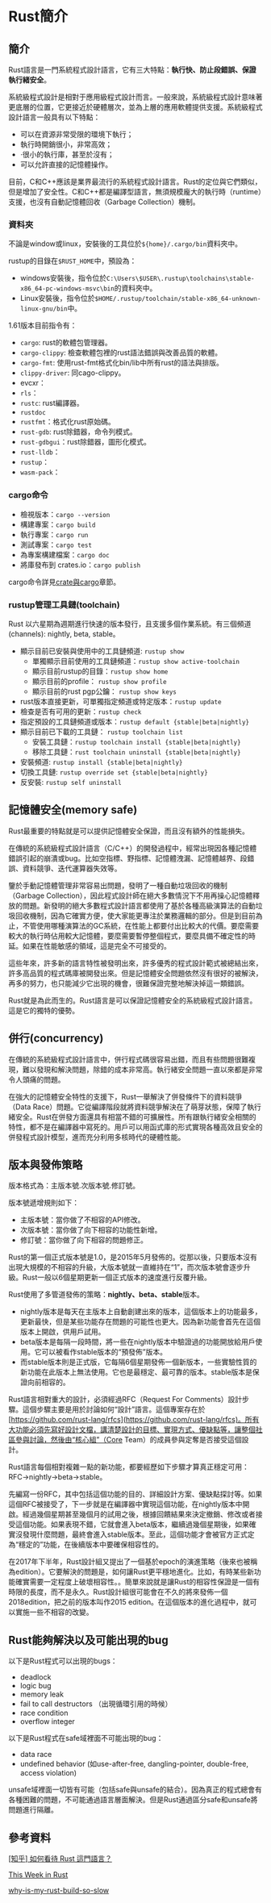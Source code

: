 # Rust簡介

## 簡介

Rust語言是一門系統程式設計語言，它有三大特點：**執行快、防止段錯誤、保證執行緒安全**。&#x20;

系統級程式設計是相對于應用級程式設計而言。一般來說，系統級程式設計意味著更底層的位置，它更接近於硬體層次，並為上層的應用軟體提供支援。系統級程式設計語言一般具有以下特點：&#x20;

* 可以在資源非常受限的環境下執行；&#x20;
* 執行時開銷很小，非常高效；&#x20;
* ·很小的執行庫，甚至於沒有；&#x20;
* 可以允許直接的記憶體操作。

目前，C和C++應該是業界最流行的系統程式設計語言。Rust的定位與它們類似，但是增加了安全性。C和C++都是編譯型語言，無須規模龐大的執行時（runtime）支援，也沒有自動記憶體回收（Garbage Collection）機制。

### 資料夾

不論是window或linux，安裝後的工具位於`${home}/.cargo/bin`資料夾中。

rustup的目錄在`$RUST_HOME`中，預設為：

* windows安裝後，指令位於`C:\Users\$USER\.rustup\toolchains\stable-x86_64-pc-windows-msvc\bin`的資料夾中。
* Linux安裝後，指令位於`$HOME/.rustup/toolchain/stable-x86_64-unknown-linux-gnu/bin`中。

1.61版本目前指令有：

* `cargo`: rust的軟體包管理器。
* `cargo-clippy`: 檢查軟體包裡的rust語法錯誤與改善品質的軟體。
* `cargo-fmt`: 使用rust-fmt格式化bin/lib中所有rust的語法與排版。
* `clippy-driver`: 同cago-clippy。
* evcxr：
* `rls`：
* `rustc`: rust編譯器。
* `rustdoc`
* `rustfmt`：格式化rust原始碼。
* `rust-gdb`: rust除錯器，命令列模式。
* `rust-gdbgui`：rust除錯器，圖形化模式。
* `rust-lldb`：
* `rustup`：
* `wasm-pack`：

### cargo命令

* 檢視版本：`cargo --version`
* 構建專案：`cargo build`
* 執行專案：`cargo run`
* 測試專案：`cargo test`
* 為專案構建檔案：`cargo doc`
* 將庫發布到 crates.io：`cargo publish`

cargo命令詳見[crate與cargo](crate-and-cargo/)章節。

### rustup管理工具鏈(toolchain)

Rust 以六星期為週期進行快速的版本發行，且支援多個作業系統。有三個頻道(channels): nightly, beta, stable。

* 顯示目前已安裝與使用中的工具鏈頻道: `rustup show`
  * 單獨顯示目前使用的工具鏈頻道：`rustup show active-toolchain`
  * 顯示目前rustup的目錄：`rustup show home`
  * 顯示目前的profile： `rustup show profile`
  * 顯示目前的rust pgp公鑰： `rustup show keys`
* rust版本直接更新，可單獨指定頻道或特定版本：`rustup update`
* 檢查是否有可用的更新：`rustup check`
* 指定預設的工具鏈頻道或版本：`rustup default {stable|beta|nightly}`
* 顯示目前已下載的工具鏈： `rustup toolchain list`
  * 安裝工具鏈：`rustup toolchain install {stable|beta|nightly}`
  * 移除工具鏈：`rust toolchain uninstall {stable|beta|nightly}`
* 安裝頻道: `rustup install {stable|beta|nightly}`
* 切換工具鏈: `rustup override set {stable|beta|nightly}`
* 反安裝: `rustup self uninstall`

## 記憶體安全(memory safe)

Rust最重要的特點就是可以提供記憶體安全保證，而且沒有額外的性能損失。

在傳統的系統級程式設計語言（C/C++）的開發過程中，經常出現因各種記憶體錯誤引起的崩潰或bug。比如空指標、野指標、記憶體洩漏、記憶體越界、段錯誤、資料競爭、迭代運算器失效等。

鑒於手動記憶體管理非常容易出問題，發明了一種自動垃圾回收的機制（Garbage Collection），因此程式設計師在絕大多數情況下不用再操心記憶體釋放的問題。新發明的絕大多數程式設計語言都使用了基於各種高級演算法的自動垃圾回收機制，因為它確實方便，使大家能更專注於業務邏輯的部分。但是到目前為止，不管使用哪種演算法的GC系統，在性能上都要付出比較大的代價。要麼需要較大的執行時佔用較大記憶體，要麼需要暫停整個程式，要麼具備不確定性的時延。如果在性能敏感的領域，這是完全不可接受的。

這些年來，許多新的語言特性被發明出來，許多優秀的程式設計範式被總結出來，許多高品質的程式碼庫被開發出來。但是記憶體安全問題依然沒有很好的被解決，再多的努力，也只能減少它出現的機會，很難保證完整地解決掉這一類錯誤。

Rust就是為此而生的。Rust語言是可以保證記憶體安全的系統級程式設計語言。這是它的獨特的優勢。

## 併行(concurrency)

在傳統的系統級程式設計語言中，併行程式碼很容易出錯，而且有些問題很難複現，難以發現和解決問題，除錯的成本非常高。執行緒安全問題一直以來都是非常令人頭痛的問題。

在強大的記憶體安全特性的支援下，Rust一舉解決了併發條件下的資料競爭（Data Race）問題。它從編譯階段就將資料競爭解決在了萌芽狀態，保障了執行緒安全。Rust在併發方面還具有相當不錯的可擴展性。所有跟執行緒安全相關的特性，都不是在編譯器中寫死的。用戶可以用函式庫的形式實現各種高效且安全的併發程式設計模型，進而充分利用多核時代的硬體性能。

## 版本與發佈策略

版本格式為：主版本號.次版本號.修訂號。

版本號遞增規則如下：

* 主版本號：當你做了不相容的API修改。
* 次版本號：當你做了向下相容的功能性新增。
* 修訂號：當你做了向下相容的問題修正。

Rust的第一個正式版本號是1.0，是2015年5月發佈的。從那以後，只要版本沒有出現大規模的不相容的升級，大版本號就一直維持在“1”，而次版本號會逐步升級。Rust一般以6個星期更新一個正式版本的速度進行反覆升級。

Rust使用了多管道發佈的策略：**nightly、beta、stable**版本。

* nightly版本是每天在主版本上自動創建出來的版本，這個版本上的功能最多，更新最快，但是某些功能存在問題的可能性也更大。因為新功能會首先在這個版本上開啟，供用戶試用。
* beta版本是每隔一段時間，將一些在nightly版本中驗證過的功能開放給用戶使用。它可以被看作stable版本的“預發佈”版本。
* 而stable版本則是正式版，它每隔6個星期發佈一個新版本，一些實驗性質的新功能在此版本上無法使用。它也是最穩定、最可靠的版本。stable版本是保證向前相容的。

Rust語言相對重大的設計，必須經過RFC（Request For Comments）設計步驟。這個步驟主要是用於討論如何“設計”語言。這個專案存在於[https://github.com/rust-lang/rfcs](https://github.com/rust-lang/rfcs)。所有大功能必須先寫好設計文檔，講清楚設計的目標、實現方式、優缺點等，讓整個社區參與討論，然後由“核心組”（Core Team）的成員參與定奪是否接受這個設計。

Rust語言每個相對複雜一點的新功能，都要經歷如下步驟才算真正穩定可用：RFC->nightly->beta->stable。

先編寫一份RFC，其中包括這個功能的目的、詳細設計方案、優缺點探討等。如果這個RFC被接受了，下一步就是在編譯器中實現這個功能，在nightly版本中開啟。經過幾個星期甚至幾個月的試用之後，根據回饋結果來決定撤銷、修改或者接受這個功能。如果表現不錯，它就會進入beta版本，繼續過幾個星期後，如果確實沒發現什麼問題，最終會進入stable版本。至此，這個功能才會被官方正式定為“穩定的”功能，在後續版本中要確保相容性的。

在2017年下半年，Rust設計組又提出了一個基於epoch的演進策略（後來也被稱為edition）。它要解決的問題是，如何讓Rust更平穩地進化。比如，有時某些新功能確實需要一定程度上破壞相容性。。簡單來說就是讓Rust的相容性保證是一個有時限的長度，而不是永久。Rust設計組很可能會在不久的將來發佈一個2018edition，把之前的版本叫作2015 edition。在這個版本的進化過程中，就可以實施一些不相容的改變。

## Rust能夠解決以及可能出現的bug

以下是Rust程式可以出現的bugs：

* deadlock
* logic bug
* memory leak
* fail to call destructors （出現循環引用的時候）
* race condition
* overflow integer

以下是Rust程式在safe域裡面不可能出現的bug：

* data race
* undefined behavior (如use-after-free, dangling-pointer, double-free, access violation)

unsafe域裡面一切皆有可能（包括safe與unsafe的結合）。因為真正的程式總會有各種困難的問題，不可能通過語言層面解決。但是Rust通過區分safe和unsafe將問題進行隔離。

## 參考資料

[\[知乎\] 如何看待 Rust 這門語言？](https://www.zhihu.com/question/432640008/answer/1668000615)

[This Week in Rust](https://this-week-in-rust.org/)

[why-is-my-rust-build-so-slow](https://fasterthanli.me/articles/why-is-my-rust-build-so-slow)
